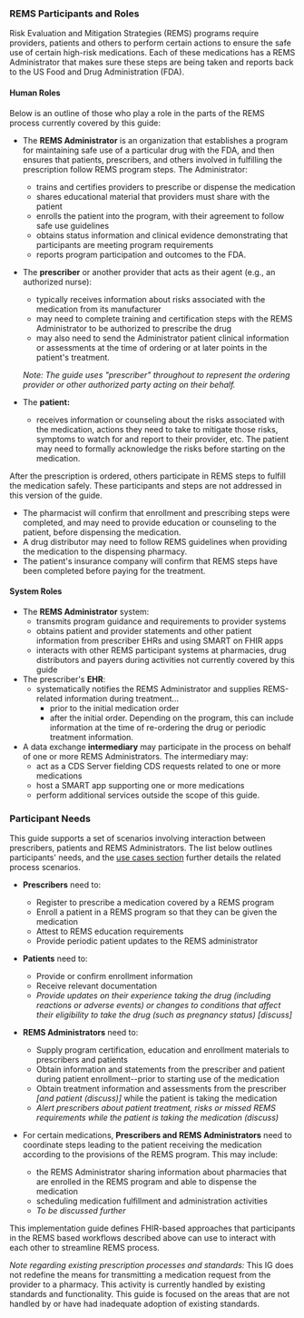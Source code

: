 ### REMS Participants and Roles
Risk Evaluation and Mitigation Strategies (REMS) programs require providers, patients and others to perform certain actions to ensure the safe use of certain high-risk medications. Each of these medications has a REMS Administrator that makes sure these steps are being taken and reports back to the US Food and Drug Administration (FDA). 

#### Human Roles
Below is an outline of those who play a role in the parts of the REMS process currently covered by this guide:
- The **REMS Administrator** is an organization that establishes a program for maintaining safe use of a particular drug with the FDA, and then ensures that patients, prescribers, and others involved in fulfilling the prescription follow REMS program steps. The Administrator:
  - trains and certifies providers to prescribe or dispense the medication
  - shares educational material that providers must share with the patient
  - enrolls the patient into the program, with their agreement to follow safe use guidelines
  - obtains status information and clinical evidence demonstrating that participants are meeting program requirements
  - reports program participation and outcomes to the FDA.
- The **prescriber** or another provider that acts as their agent (e.g., an authorized nurse): 
  - typically receives information about risks associated with the medication from its manufacturer
  - may need to complete training and certification steps with the REMS Administrator to be authorized to prescribe the drug
  - may also need to send the Administrator patient clinical information or assessments at the time of ordering or at later points in the patient's treatment.

  _Note: The guide uses "prescriber" throughout to represent the ordering provider or other authorized party acting on their behalf._
- The **patient:** 
  - receives information or counseling about the risks associated with the medication, actions they need to take to mitigate those risks, symptoms to watch for and report to their provider, etc. The patient may need to formally acknowledge the risks before starting on the medication.

After the prescription is ordered, others participate in REMS steps to fulfill the medication safely. These participants and steps are not addressed in this version of the guide.
- The pharmacist will confirm that enrollment and prescribing steps were completed, and may need to provide education or counseling to the patient, before dispensing the medication.
- A drug distributor may need to follow REMS guidelines when providing the medication to the dispensing pharmacy.
- The patient's insurance company will confirm that REMS steps have been completed before paying for the treatment.

#### System Roles
- The **REMS Administrator** system: 
  - transmits program guidance and requirements to provider systems
  - obtains patient and provider statements and other patient information from prescriber EHRs and using SMART on FHIR apps
  - interacts with other REMS participant systems at pharmacies, drug distributors and payers during activities not currently covered by this guide
- The prescriber's **EHR**:
  - systematically notifies the REMS Administrator and supplies REMS-related information during treatment...
    - prior to the initial medication order
    - after the initial order. Depending on the program, this can include information at the time of re-ordering the drug or periodic treatment information.
- A data exchange **intermediary** may participate in the process on behalf of one or more REMS Administrators. The intermediary may:
  - act as a CDS Server fielding CDS requests related to one or more medications
  - host a SMART app supporting one or more medications
  - perform additional services outside the scope of this guide.

### Participant Needs
This guide supports a set of scenarios involving interaction between prescribers, patients and REMS Administrators. The list below outlines participants' needs, and the [use cases section](use-cases.html) further details the related process scenarios.

* **Prescribers** need to:
  * Register to prescribe a medication covered by a REMS program
  * Enroll a patient in a REMS program so that they can be given the medication
  * Attest to REMS education requirements 
  * Provide periodic patient updates to the REMS administrator 

* **Patients** need to: 
  * Provide or confirm enrollment information
  * Receive relevant documentation 
  * _Provide updates on their experience taking the drug (including reactions or adverse events) or changes to conditions that affect their eligibility to take the drug (such as pregnancy status) [discuss]_ 

* **REMS Administrators** need to: 
  * Supply program certification, education and enrollment materials to prescribers and patients
  * Obtain information and statements from the prescriber and patient during patient enrollment--prior to starting use of the medication
  * Obtain treatment information and assessments from the prescriber _[and patient (discuss)]_ while the patient is taking the medication
  * _Alert prescribers about patient treatment, risks or missed REMS requirements while the patient is taking the medication (discuss)_  

* For certain medications, **Prescribers and REMS Administrators** need to coordinate steps leading to the patient receiving the medication according to the provisions of the REMS program. This may include:
  * the REMS Administrator sharing information about pharmacies that are enrolled in the REMS program and able to dispense the medication
  * scheduling medication fulfillment and administration activities
  * _To be discussed further_

This implementation guide defines FHIR-based approaches that participants in the REMS based workflows described above can use to interact with each other to streamline REMS process.  

_Note regarding existing prescription processes and standards:_ This IG does not redefine the means for transmitting a medication request from the provider to a pharmacy. This activity is currently handled by existing standards and functionality. This guide is focused on the areas that are not handled by or have had inadequate adoption of existing standards. 
